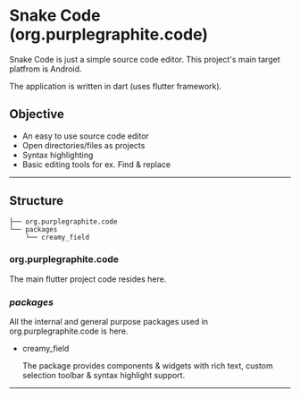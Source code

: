 # Snake Code (org.purplegraphite.code)

Snake Code is just a simple source code editor. This project's main target platfrom is Android.

The application is written in dart (uses flutter framework).

## Objective

- An easy to use source code editor
- Open directories/files as projects
- Syntax highlighting
- Basic editing tools for ex. Find & replace

---

## Structure

```
├── org.purplegraphite.code
└── packages
    └── creamy_field
```

### org.purplegraphite.code

The main flutter project code resides here.

### _packages_

All the internal and general purpose packages used in org.purplegraphite.code is here.

- creamy_field

  The package provides components & widgets with rich text, custom selection toolbar & syntax highlight support.

---
